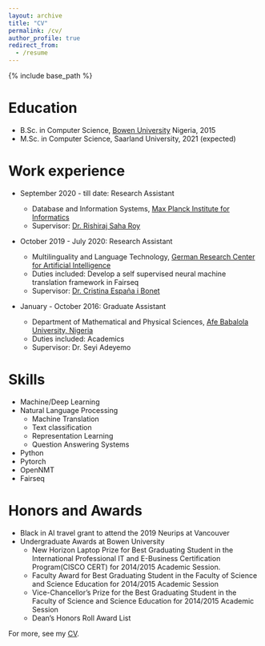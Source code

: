 ```yaml
---
layout: archive
title: "CV"
permalink: /cv/
author_profile: true
redirect_from:
  - /resume
---
```


{% include base_path %}

Education
======
* B.Sc. in Computer Science, <a href="https://bowen.edu.ng/">Bowen University</a> Nigeria, 2015
* M.Sc. in Computer Science, Saarland University, 2021 (expected)

Work experience
======
* September 2020 - till date: Research Assistant
  * Database and Information Systems, <a href = "https://www.mpi-inf.mpg.de/departments/databases-and-information-systems/">Max Planck Institute for Informatics</a>
  * Supervisor: <a href="http://people.mpi-inf.mpg.de/~rsaharo/">Dr. Rishiraj Saha Roy</a>

* October 2019 - July 2020: Research Assistant
  * Multilinguality and Language Technology, <a href = "https://www.dfki.de/en/web/research/research-departments/multilinguality-and-language-technology/team-mlt/">German Research Center for Artificial Intelligence</a>
  * Duties included: Develop a self supervised neural machine translation framework in Fairseq
  * Supervisor: <a href="https://www.cs.upc.edu/~cristinae">Dr. Cristina España i Bonet</a>
  

* January - October 2016: Graduate Assistant
  * Department of Mathematical and Physical Sciences, <a href="http://www.abuad.edu.ng">Afe Babalola University, Nigeria </a>
  * Duties included: Academics
  * Supervisor: Dr. Seyi Adeyemo
  
Skills
======
* Machine/Deep Learning 
* Natural Language Processing
  * Machine Translation
  * Text classification
  * Representation Learning
  * Question Answering Systems
* Python
* Pytorch
* OpenNMT
* Fairseq

Honors and Awards
======
* Black in AI travel grant to attend the 2019 Neurips at Vancouver 
* Undergraduate Awards at Bowen University
  * New Horizon Laptop Prize for Best Graduating Student in the International Professional IT and E-Business Certification Program(CISCO CERT) for 2014/2015 Academic Session.
  * Faculty Award for Best Graduating Student in the Faculty of Science and Science Education for 2014/2015 Academic Session
  * Vice-Chancellor’s Prize for the Best Graduating Student in the Faculty of Science and Science Education for 2014/2015 Academic Session
  * Dean’s Honors Roll Award List

For more, see my <a href="../files/ALABI_Jesujoba__CV.pdf">CV</a>.
